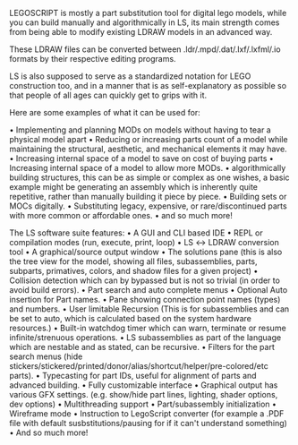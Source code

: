 
LEGOSCRIPT is mostly a part substitution tool for digital lego models, while you can build manually and algorithmically in LS, its main strength comes from being able to modify existing LDRAW models in an advanced way.

These LDRAW files can be converted between .ldr/.mpd/.dat/.lxf/.lxfml/.io formats by their respective editing programs.

LS is also supposed to serve as a standardized notation for LEGO construction too, and in a manner that is as self-explanatory as possible so that people of all ages can quickly get to grips with it.

Here are some examples of what it can be used for:

• Implementing and planning MODs on models without having to tear a physical model apart
• Reducing or increasing parts count of a model while maintaining the structural, aesthetic, and mechanical elements it may have.
• Increasing internal space of a model to save on cost of buying parts
• Increasing internal space of a model to allow more MODs.
• algorithmically building structures, this can be as simple or complex as one wishes, a basic example might be generating an assembly which is inherently quite repetitive, rather than manually building it piece by piece.
• Building sets or MOCs digitally.
• Substituting legacy, expensive, or rare/discontinued parts with more common or affordable ones.
• and so much more!

The LS software suite features:
• A GUI and CLI based IDE
• REPL or compilation modes (run, execute, print, loop)
• LS ↔ LDRAW conversion tool
• A graphical/source output window
• The solutions pane (this is also the tree view for the model, showing all files, subassemblies, parts, subparts, primatives, colors, and shadow files for a given project)
• Collision detection which can by bypassed but is not so trivial (in order to avoid build errors).
• Part search and auto complete menus
• Optional Auto insertion for Part names.
• Pane showing connection point names (types) and numbers.
• User limitable Recursion (This is for subassemblies and can be set to auto, which is calculated based on the system hardware resources.)
• Built-in watchdog timer which can warn, terminate or resume infinite/strenuous operations.
• LS subassemblies as part of the language which are nestable and as stated, can be recursive.
• Filters for the part search menus (hide stickers/stickered/printed/donor/alias/shortcut/helper/pre-colored/etc parts).
• Typecasting for part IDs, useful for alignment of parts and advanced building.
• Fully customizable interface
• Graphical output has various GFX settings. (e.g. show/hide part lines, lighting, shader options, dev options)
• Multithreading support
• Part/subassembly initialization
• Wireframe mode
• Instruction to LegoScript converter (for example a .PDF file with default susbstitutions/pausing for if it can't understand something)
• And so much more!

